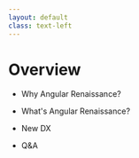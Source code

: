 ```yaml
---
layout: default
class: text-left
---
```


# Overview

<v-clicks>

- Why Angular Renaissance?

- What's Angular Renaissance?

- New DX

- Q&A
</v-clicks>
